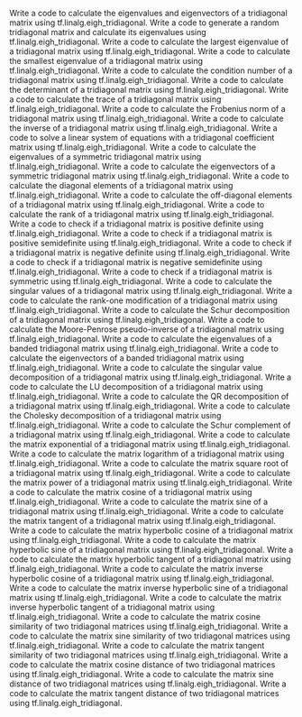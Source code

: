 Write a code to calculate the eigenvalues and eigenvectors of a tridiagonal matrix using tf.linalg.eigh_tridiagonal.
Write a code to generate a random tridiagonal matrix and calculate its eigenvalues using tf.linalg.eigh_tridiagonal.
Write a code to calculate the largest eigenvalue of a tridiagonal matrix using tf.linalg.eigh_tridiagonal.
Write a code to calculate the smallest eigenvalue of a tridiagonal matrix using tf.linalg.eigh_tridiagonal.
Write a code to calculate the condition number of a tridiagonal matrix using tf.linalg.eigh_tridiagonal.
Write a code to calculate the determinant of a tridiagonal matrix using tf.linalg.eigh_tridiagonal.
Write a code to calculate the trace of a tridiagonal matrix using tf.linalg.eigh_tridiagonal.
Write a code to calculate the Frobenius norm of a tridiagonal matrix using tf.linalg.eigh_tridiagonal.
Write a code to calculate the inverse of a tridiagonal matrix using tf.linalg.eigh_tridiagonal.
Write a code to solve a linear system of equations with a tridiagonal coefficient matrix using tf.linalg.eigh_tridiagonal.
Write a code to calculate the eigenvalues of a symmetric tridiagonal matrix using tf.linalg.eigh_tridiagonal.
Write a code to calculate the eigenvectors of a symmetric tridiagonal matrix using tf.linalg.eigh_tridiagonal.
Write a code to calculate the diagonal elements of a tridiagonal matrix using tf.linalg.eigh_tridiagonal.
Write a code to calculate the off-diagonal elements of a tridiagonal matrix using tf.linalg.eigh_tridiagonal.
Write a code to calculate the rank of a tridiagonal matrix using tf.linalg.eigh_tridiagonal.
Write a code to check if a tridiagonal matrix is positive definite using tf.linalg.eigh_tridiagonal.
Write a code to check if a tridiagonal matrix is positive semidefinite using tf.linalg.eigh_tridiagonal.
Write a code to check if a tridiagonal matrix is negative definite using tf.linalg.eigh_tridiagonal.
Write a code to check if a tridiagonal matrix is negative semidefinite using tf.linalg.eigh_tridiagonal.
Write a code to check if a tridiagonal matrix is symmetric using tf.linalg.eigh_tridiagonal.
Write a code to calculate the singular values of a tridiagonal matrix using tf.linalg.eigh_tridiagonal.
Write a code to calculate the rank-one modification of a tridiagonal matrix using tf.linalg.eigh_tridiagonal.
Write a code to calculate the Schur decomposition of a tridiagonal matrix using tf.linalg.eigh_tridiagonal.
Write a code to calculate the Moore-Penrose pseudo-inverse of a tridiagonal matrix using tf.linalg.eigh_tridiagonal.
Write a code to calculate the eigenvalues of a banded tridiagonal matrix using tf.linalg.eigh_tridiagonal.
Write a code to calculate the eigenvectors of a banded tridiagonal matrix using tf.linalg.eigh_tridiagonal.
Write a code to calculate the singular value decomposition of a tridiagonal matrix using tf.linalg.eigh_tridiagonal.
Write a code to calculate the LU decomposition of a tridiagonal matrix using tf.linalg.eigh_tridiagonal.
Write a code to calculate the QR decomposition of a tridiagonal matrix using tf.linalg.eigh_tridiagonal.
Write a code to calculate the Cholesky decomposition of a tridiagonal matrix using tf.linalg.eigh_tridiagonal.
Write a code to calculate the Schur complement of a tridiagonal matrix using tf.linalg.eigh_tridiagonal.
Write a code to calculate the matrix exponential of a tridiagonal matrix using tf.linalg.eigh_tridiagonal.
Write a code to calculate the matrix logarithm of a tridiagonal matrix using tf.linalg.eigh_tridiagonal.
Write a code to calculate the matrix square root of a tridiagonal matrix using tf.linalg.eigh_tridiagonal.
Write a code to calculate the matrix power of a tridiagonal matrix using tf.linalg.eigh_tridiagonal.
Write a code to calculate the matrix cosine of a tridiagonal matrix using tf.linalg.eigh_tridiagonal.
Write a code to calculate the matrix sine of a tridiagonal matrix using tf.linalg.eigh_tridiagonal.
Write a code to calculate the matrix tangent of a tridiagonal matrix using tf.linalg.eigh_tridiagonal.
Write a code to calculate the matrix hyperbolic cosine of a tridiagonal matrix using tf.linalg.eigh_tridiagonal.
Write a code to calculate the matrix hyperbolic sine of a tridiagonal matrix using tf.linalg.eigh_tridiagonal.
Write a code to calculate the matrix hyperbolic tangent of a tridiagonal matrix using tf.linalg.eigh_tridiagonal.
Write a code to calculate the matrix inverse hyperbolic cosine of a tridiagonal matrix using tf.linalg.eigh_tridiagonal.
Write a code to calculate the matrix inverse hyperbolic sine of a tridiagonal matrix using tf.linalg.eigh_tridiagonal.
Write a code to calculate the matrix inverse hyperbolic tangent of a tridiagonal matrix using tf.linalg.eigh_tridiagonal.
Write a code to calculate the matrix cosine similarity of two tridiagonal matrices using tf.linalg.eigh_tridiagonal.
Write a code to calculate the matrix sine similarity of two tridiagonal matrices using tf.linalg.eigh_tridiagonal.
Write a code to calculate the matrix tangent similarity of two tridiagonal matrices using tf.linalg.eigh_tridiagonal.
Write a code to calculate the matrix cosine distance of two tridiagonal matrices using tf.linalg.eigh_tridiagonal.
Write a code to calculate the matrix sine distance of two tridiagonal matrices using tf.linalg.eigh_tridiagonal.
Write a code to calculate the matrix tangent distance of two tridiagonal matrices using tf.linalg.eigh_tridiagonal.